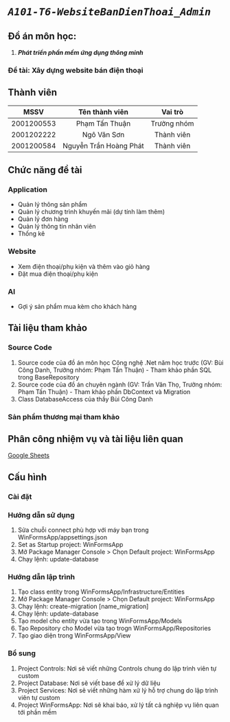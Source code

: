 # *`A101-T6-WebsiteBanDienThoai_Admin`*
## Đồ án môn học:
1. ***Phát triển phần mềm ứng dụng thông minh***
### Đề tài: Xây dựng website bán điện thoại

## Thành viên
 
|       MSSV       |      Tên thành viên          |    Vai trò       |
| :--------------: | :--------------------------: | :--------------: |
|    2001200553    |    Phạm Tấn Thuận            |    Trưởng nhóm   |
|    2001202222    |    Ngô Văn Sơn               |    Thành viên    |
|    2001200584    |    Nguyễn Trần Hoàng Phát    |    Thành viên    |

## Chức năng đề tài
### Application
- Quản lý thông sản phẩm
- Quản lý chương trình khuyến mãi (dự tính làm thêm)
- Quản lý đơn hàng
- Quản lý thông tin nhân viên
- Thống kê

### Website
- Xem điện thoại/phụ kiện và thêm vào giỏ hàng
- Đặt mua điện thoại/phụ kiện

### AI
- Gợi ý sản phẩm mua kèm cho khách hàng

## Tài liệu tham khảo
### Source Code
1. Source code của đồ án môn học Công nghệ .Net năm học trước (GV: Bùi Công Danh, Trưởng nhóm: Phạm Tấn Thuận) - Tham khảo phần SQL trong BaseRepository
3. Source code của đồ án chuyên ngành (GV: Trần Văn Thọ, Trưởng nhóm: Phạm Tấn Thuận) - Tham khảo phần DbContext và Migration
4. Class DatabaseAccess của thầy Bùi Công Danh
### Sản phẩm thương mại tham khảo

## Phân công nhiệm vụ và tài liệu liên quan
[Google Sheets](https://docs.google.com/spreadsheets/d/1U5_jiRfTzOF-wxRgiufHNVZSmLC6Zx-hAyzIIHhi5Iw/edit#gid=354158710)

## Cấu hình
### Cài đặt

### Hướng dẫn sử dụng
1. Sửa chuỗi connect phù hợp với máy bạn trong WinFormsApp/appsettings.json
2. Set as Startup project: WinFormsApp
3. Mở Package Manager Console > Chọn Default project: WinFormsApp
4. Chạy lệnh: update-database
### Hướng dẫn lập trình
1. Tạo class entity trong WinFormsApp/Infrastructure/Entities
2. Mở Package Manager Console > Chọn Default project: WinFormsApp
3. Chạy lệnh: create-migration [name_migration]
4. Chạy lệnh: update-database
5. Tạo model cho entity vừa tạo trong WinFormsApp/Models
6. Tạo Repository cho Model vừa tạo trogn WinFormsApp/Repositories
7. Tạo giao diện trong WinFormsApp/View
### Bổ sung
1. Project Controls: Nơi sẽ viết những Controls chung do lập trình viên tự custom
2. Project Database: Nơi sẽ viết base để xử lý dữ liệu
3. Project Services: Nơi sẽ viết những hàm xử lý hỗ trợ chung do lập trình viên tự custom
4. Project WinFormsApp: Nơi sẽ khai báo, xử lý tất cả nghiệp vụ liên quan tới phần mềm
